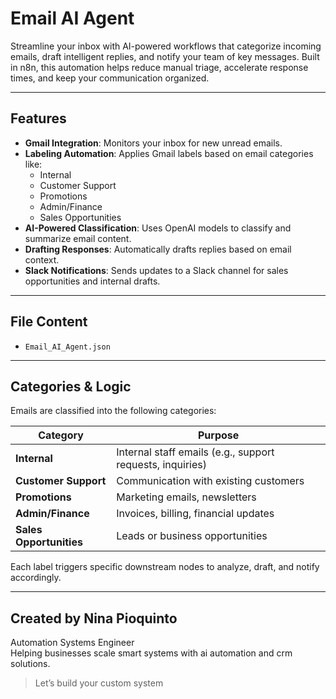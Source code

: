 # Email AI Agent

Streamline your inbox with AI-powered workflows that categorize incoming emails, draft intelligent replies, and notify your team of key messages. Built in n8n, this automation helps reduce manual triage, accelerate response times, and keep your communication organized.

---

## Features

- **Gmail Integration**: Monitors your inbox for new unread emails.
- **Labeling Automation**: Applies Gmail labels based on email categories like:
  - Internal
  - Customer Support
  - Promotions
  - Admin/Finance
  - Sales Opportunities
- **AI-Powered Classification**: Uses OpenAI models to classify and summarize email content.
- **Drafting Responses**: Automatically drafts replies based on email context.
- **Slack Notifications**: Sends updates to a Slack channel for sales opportunities and internal drafts.

---

## File Content

- `Email_AI_Agent.json`

---

## Categories & Logic

Emails are classified into the following categories:

| Category          | Purpose |
|-------------------|---------|
| **Internal**       | Internal staff emails (e.g., support requests, inquiries) |
| **Customer Support** | Communication with existing customers |
| **Promotions**     | Marketing emails, newsletters |
| **Admin/Finance**  | Invoices, billing, financial updates |
| **Sales Opportunities** | Leads or business opportunities |

Each label triggers specific downstream nodes to analyze, draft, and notify accordingly.

---

## Created by Nina Pioquinto

Automation Systems Engineer   
Helping businesses scale smart systems with ai automation and crm solutions.

> Let’s build your custom system

